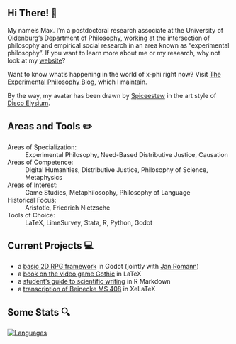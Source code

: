 ## Hi There! 👋

My name’s Max. I’m a postdoctoral research associate at the University of Oldenburg’s Department of Philosophy, working at the intersection of philosophy and empirical social research in an area known as “experimental philosophy”. If you want to learn more about me or my research, why not look at my [website](https://alephmembeth.github.io/)?

Want to know what’s happening in the world of x-phi right now? Visit [The Experimental Philosophy Blog](https://xphi.net/), which I maintain.

By the way, my avatar has been drawn by [Spiceestew](https://spiceestew.carrd.co/) in the art style of [Disco Elysium](https://discoelysium.com/).


## Areas and Tools ✏️

<dl>
   <dt>Areas of Specialization:</dt>
      <dd>Experimental Philosophy, Need-Based Distributive Justice, Causation</dd>
   <dt>Areas of Competence:</dt>
      <dd>Digital Humanities, Distributive Justice, Philosophy of Science, Metaphysics</dd>
   <dt>Areas of Interest:</dt>
      <dd>Game Studies, Metaphilosophy, Philosophy of Language</dd>
   <dt>Historical Focus:</dt>
      <dd>Aristotle, Friedrich Nietzsche</dd>
   <dt>Tools of Choice:</dt>
      <dd>LaTeX, LimeSurvey, Stata, R, Python, Godot</dd>
</dl>


## Current Projects 💻

+ a [basic 2D RPG framework](https://github.com/alephmembeth/2d-rpg-framework) in Godot (jointly with [Jan Romann](https://github.com/JKRhb))
+ a [book on the video game Gothic](https://github.com/alephmembeth/gothic) in LaTeX
+ a [student’s guide to scientific writing](https://github.com/alephmembeth/students-guide) in R Markdown
+ a [transcription of Beinecke MS 408](https://github.com/alephmembeth/voynich) in XeLaTeX


## Some Stats 🔍

[![Languages](https://github-readme-stats.vercel.app/api/top-langs/?username=alephmembeth&langs_count=10&layout=compact&theme=dark)](https://github.com/alephmembeth/github-readme-stats/)
